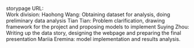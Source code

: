 storypage URL:  
Work division:
Haohong Wang: Obtaining dataset for analysis, doing preliminary data analysis
Tian Tian: Problem clarification, drawing framework for the project and proposing models to implement 
Suying Zhou: Writing up the data story, designing the webpage and preparing the final presentation 
Mariia Eremina: model implementation and results analysis.



